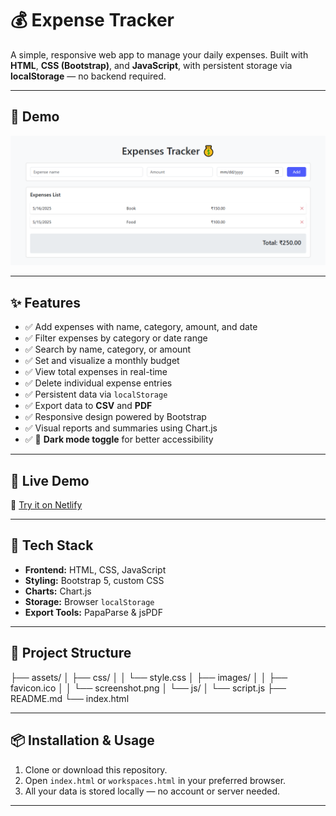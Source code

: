 # 💰 Expense Tracker

A simple, responsive web app to manage your daily expenses. Built with **HTML**, **CSS (Bootstrap)**, and **JavaScript**, with persistent storage via **localStorage** — no backend required.

---

## 📸 Demo

![Screenshot of Expense Tracker](./assets/images/screenshot.PNG)

---

## ✨ Features

- ✅ Add expenses with name, category, amount, and date  
- ✅ Filter expenses by category or date range  
- ✅ Search by name, category, or amount  
- ✅ Set and visualize a monthly budget  
- ✅ View total expenses in real-time  
- ✅ Delete individual expense entries  
- ✅ Persistent data via `localStorage`  
- ✅ Export data to **CSV** and **PDF**  
- ✅ Responsive design powered by Bootstrap  
- ✅ Visual reports and summaries using Chart.js  
- ✅ 🔄 **Dark mode toggle** for better accessibility

---

## 🚀 Live Demo

🔗 [Try it on Netlify](https://spendly-dev.netlify.app/)

---

## 🧰 Tech Stack

- **Frontend:** HTML, CSS, JavaScript  
- **Styling:** Bootstrap 5, custom CSS  
- **Charts:** Chart.js  
- **Storage:** Browser `localStorage`  
- **Export Tools:** PapaParse & jsPDF

---

## 📂 Project Structure

├── assets/
│   ├── css/
│   │   └── style.css
│   ├── images/
│   │   ├── favicon.ico
│   │   └── screenshot.png
│   └── js/
│       └── script.js
├── README.md
└── index.html

 
---

## 📦 Installation & Usage

1. Clone or download this repository.
2. Open `index.html` or `workspaces.html` in your preferred browser.
3. All your data is stored locally — no account or server needed.

---
